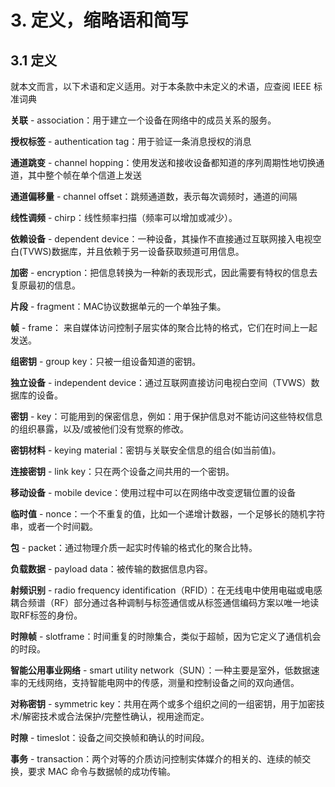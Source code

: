 # 3. 定义，缩略语和简写

## 3.1 定义

就本文而言，以下术语和定义适用。对于本条款中未定义的术语，应查阅 IEEE 标准词典

**关联** - association：用于建立一个设备在网络中的成员关系的服务。

**授权标签** - authentication tag：用于验证一条消息授权的消息

**通道跳变** - channel hopping：使用发送和接收设备都知道的序列周期性地切换通道，其中整个帧在单个信道上发送

**通道偏移量** - channel offset：跳频通道数，表示每次调频时，通道的间隔

**线性调频** - chirp：线性频率扫描（频率可以增加或减少）。

**依赖设备** - dependent device：一种设备，其操作不直接通过互联网接入电视空白\(TVWS\)数据库，并且依赖于另一设备获取频道可用信息。

**加密** - encryption：把信息转换为一种新的表现形式，因此需要有特权的信息去复原最初的信息。

**片段** - fragment：MAC协议数据单元的一个单独子集。

**帧** - frame： 来自媒体访问控制子层实体的聚合比特的格式，它们在时间上一起发送。

**组密钥** - group key：只被一组设备知道的密钥。

**独立设备** - independent device：通过互联网直接访问电视白空间（TVWS）数据库的设备。

**密钥** - key：可能用到的保密信息，例如：用于保护信息对不能访问这些特权信息的组织暴露，以及/或被他们没有觉察的修改。

**密钥材料** - keying material：密钥与关联安全信息的组合\(如当前值\)。

**连接密钥** - link key：只在两个设备之间共用的一个密钥。

**移动设备** - mobile device：使用过程中可以在网络中改变逻辑位置的设备

**临时值** - nonce：一个不重复的值，比如一个递增计数器，一个足够长的随机字符串，或者一个时间戳。

**包** - packet：通过物理介质一起实时传输的格式化的聚合比特。

**负载数据** - payload data：被传输的数据信息内容。

**射频识别** - radio frequency identification（RFID）：在无线电中使用电磁或电感耦合频谱（RF）部分通过各种调制与标签通信或从标签通信编码方案以唯一地读取RF标签的身份。

**时隙帧** - slotframe：时间重复的时隙集合，类似于超帧，因为它定义了通信机会的时段。

**智能公用事业网络** - smart utility network（SUN）：一种主要是室外，低数据速率的无线网络，支持智能电网中的传感，测量和控制设备之间的双向通信。

**对称密钥** - symmetric key：共用在两个或多个组织之间的一组密钥，用于加密技术/解密技术或合法保护/完整性确认，视用途而定。

**时隙** - timeslot：设备之间交换帧和确认的时间段。

**事务** - transaction：两个对等的介质访问控制实体媒介的相关的、连续的帧交换，要求 MAC 命令与数据帧的成功传输。

